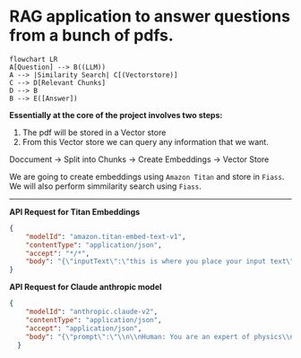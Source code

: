 
# RAG application to answer questions from a bunch of pdfs.

```meramid
flowchart LR
A[Question] --> B((LLM))
A --> |Similarity Search| C[(Vectorstore)]
C --> D[Relevant Chunks]
D --> B
B --> E([Answer])
```
**Essentially at the core of the project involves two steps:**
1. The pdf will be stored in a Vector store
2. From this Vector store we can query any information that we want.

Doccument -> Split into Chunks -> Create Embeddings -> Vector Store

We are going to create embeddings using `Amazon Titan` and store in `Fiass`. We will also perform simmilarity search using `Fiass`.

--------

**API Request for Titan Embeddings**
```json
{
    "modelId": "amazon.titan-embed-text-v1",
    "contentType": "application/json",
    "accept": "*/*",
    "body": "{\"inputText\":\"this is where you place your input text\"}"
}
```

**API Request for Claude anthropic model**

```json
{
    "modelId": "anthropic.claude-v2",
    "contentType": "application/json",
    "accept": "application/json",
    "body": "{\"prompt\":\"\\n\\nHuman: You are an expert of physics\\n\\n\",\"max_gen_len\":512,\"temperature\":0.5,\"top_p\":0.9}"
  }
```